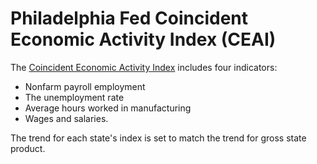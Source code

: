 # Philadelphia Fed Coincident Economic Activity Index (CEAI)

The [Coincident Economic Activity Index](https://www.philadelphiafed.org/surveys-and-data/regional-economic-analysis/state-coincident-indexes) includes four indicators: 

- Nonfarm payroll employment
- The unemployment rate
- Average hours worked in manufacturing
- Wages and salaries. 

The trend for each state's index is set to match the trend for gross state product.